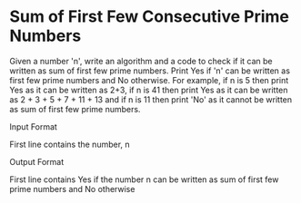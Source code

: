 Sum of First Few Consecutive Prime Numbers
==========================================
Given a number 'n', write an algorithm and a code to check if it can be written as sum of first few prime numbers. Print Yes if 'n' can be written as first few prime numbers and No otherwise. For example, if n is 5 then print Yes as it can be written as 2+3, if n is 41 then print Yes as it can be written as 2 + 3 + 5 + 7 + 11 + 13 and if n is 11 then print 'No' as it cannot be written as sum of first few prime numbers.

Input Format

First line contains the number, n

Output Format

First line contains Yes if the number n can be written as sum of first few prime numbers and No otherwise